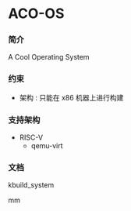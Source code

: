 # ACO-OS

### 简介

A Cool Operating System

### 约束

- 架构  :  只能在 x86 机器上进行构建

### 支持架构

- RISC-V
  - qemu-virt

### 文档

kbuild_system

mm
